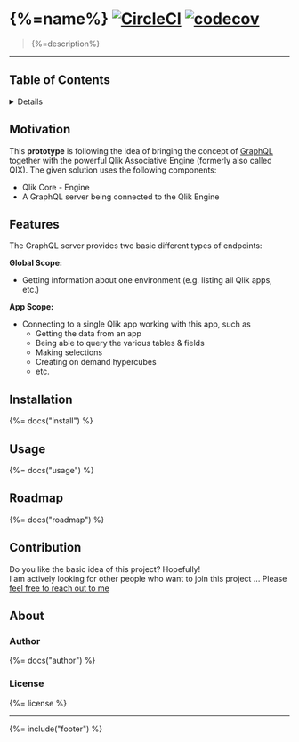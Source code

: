 # {%=name%} [![CircleCI](https://img.shields.io/circleci/project/github/stefanwalther/qix-graphql.svg)](https://circleci.com/gh/stefanwalther/qix-graphql) [![codecov](https://codecov.io/gh/stefanwalther/qix-graphql/branch/master/graph/badge.svg)](https://codecov.io/gh/stefanwalther/qix-graphql)

> {%=description%}

---

## Table of Contents

<details>

<!-- toc -->

</details>

## Motivation

This **prototype** is following the idea of bringing the concept of [GraphQL](https://graphql.org/) together with the powerful Qlik Associative Engine (formerly also called QIX).
The given solution uses the following components:

- Qlik Core - Engine
- A GraphQL server being connected to the Qlik Engine

## Features

The GraphQL server provides two basic different types of endpoints:

**Global Scope:**

- Getting information about one environment (e.g. listing all Qlik apps, etc.)

**App Scope:**

- Connecting to a single Qlik app working with this app, such as
  - Getting the data from an app
  - Being able to query the various tables & fields
  - Making selections
  - Creating on demand hypercubes
  - etc.

## Installation

{%= docs("install") %}

## Usage

{%= docs("usage") %}

## Roadmap

{%= docs("roadmap") %}

## Contribution

Do you like the basic idea of this project? Hopefully!  
I am actively looking for other people who want to join this project ... Please [feel free to reach out to me](https://twitter.com/waltherstefan)

## About

### Author
{%= docs("author") %}

### License
{%= license %}

***

{%= include("footer") %}